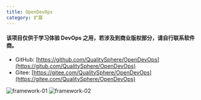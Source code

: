 ```yaml
---
title: OpenDevOps
category: 扩展
---
```


#### 该项目仅供于学习体验 DevOps 之用，若涉及到商业版权部分，请自行联系软件商。

- GitHub: [https://github.com/QualitySphere/OpenDevOps](https://gitub.com/QualitySphere/OpenDevOps)
- Gitee:  [https://gitee.com/QualitySphere/OpenDevOps](https://gitee.com/QualitySphere/OpenDevOps)

![framework-01](https://gitee.com/QualitySphere/OpenDevOps/raw/master/doc/images/odo-framework-01.png)
![framework-02](https://gitee.com/QualitySphere/OpenDevOps/raw/master/doc/images/odo-framework-02.png)